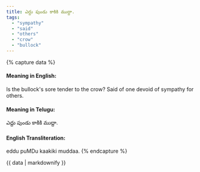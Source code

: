 ```yaml
---
title: ఎద్దు పుండు కాకికి ముద్దా.
tags:
  - "sympathy"
  - "said"
  - "others"
  - "crow"
  - "bullock"
---
```


{% capture data %}
#### Meaning in English:
Is the bullock's sore tender to the crow?
Said of one devoid of sympathy for others.

#### Meaning in Telugu:
ఎద్దు పుండు కాకికి ముద్దా.

#### English Transliteration:
eddu puMDu kaakiki muddaa.
{% endcapture %}

<div class="notice">{{ data | markdownify }}</div>

